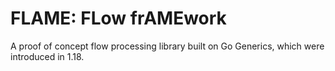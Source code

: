
# FLAME: FLow frAMEwork

A proof of concept flow processing library built on Go Generics, which were 
introduced in 1.18.


